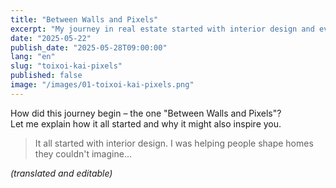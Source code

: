 ```yaml
---
title: "Between Walls and Pixels"
excerpt: "My journey in real estate started with interior design and evolved through technology."
date: "2025-05-22"
publish_date: "2025-05-28T09:00:00"
lang: "en"
slug: "toixoi-kai-pixels"
published: false
image: "/images/01-toixoi-kai-pixels.png"
---
```


How did this journey begin – the one "Between Walls and Pixels"?  
Let me explain how it all started and why it might also inspire you.

> It all started with interior design. I was helping people shape homes they couldn't imagine...

*(translated and editable)*
